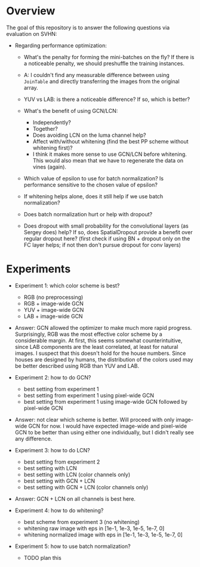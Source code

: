 # Overview

The goal of this repository is to answer the following questions via evaluation
on SVHN:

- Regarding performance optimization:
  - What's the penalty for forming the mini-batches on the fly? If there is a
  noticeable penalty, we should preshuffle the training instances.
  - A: I couldn't find any measurable difference between using `JoinTable` and
  directly transferring the images from the original array.

  - YUV vs LAB: is there a noticeable difference? If so, which is better?
  - What's the benefit of using GCN/LCN:
    - Independently?
    - Together?
    - Does avoiding LCN on the luma channel help?
    - Affect with/without whitening (find the best PP scheme without whitening
    first)?
    - I think it makes more sense to use GCN/LCN before whitening. This would
    also mean that we have to regenerate the data on vines (again).

  - Which value of epsilon to use for batch normalization? Is performance
  sensitive to the chosen value of epsilon?
  - If whitening helps alone, does it still help if we use batch normalization?
  - Does batch normalization hurt or help with dropout?
  - Does dropout with small probability for the convolutional layers (as Sergey
  does) help? If so, does SpatialDropout provide a benefit over regular dropout
  here? (first check if using BN + dropout only on the FC layer helps; if not
  then don't pursue dropout for conv layers)

# Experiments

- Experiment 1: which color scheme is best?
  - RGB (no preprocessing)
  - RGB + image-wide GCN
  - YUV + image-wide GCN
  - LAB + image-wide GCN

- Answer: GCN allowed the optimizer to make much more rapid progress.
Surprisingly, RGB was the most effective color scheme by a considerable margin.
At first, this seems somewhat counterintuitive, since LAB components are the
least correlated, at least for natural images. I suspect that this doesn't hold
for the house numbers. Since houses are designed by humans, the distribution of
the colors used may be better described using RGB than YUV and LAB.

- Experiment 2: how to do GCN?
  - best setting from experiment 1
  - best setting from experiment 1 using pixel-wide GCN
  - best setting from experiment 1 using image-wide GCN followed by pixel-wide GCN

- Answer: not clear which scheme is better. Will proceed with only image-wide
GCN for now. I would have expected image-wide and pixel-wide GCN to be better
than using either one individually, but I didn't really see any difference.

- Experiment 3: how to do LCN?
  - best setting from experiment 2
  - best setting with LCN
  - best setting with LCN (color channels only)
  - best setting with GCN + LCN
  - best setting with GCN + LCN (color channels only)

- Answer: GCN + LCN on all channels is best here.

- Experiment 4: how to do whitening?
  - best scheme from experiment 3 (no whitening)
  - whitening raw image with eps in [1e-1, 1e-3, 1e-5, 1e-7, 0]
  - whitening normalized image with eps in [1e-1, 1e-3, 1e-5, 1e-7, 0]

- Experiment 5: how to use batch normalization?
  - TODO plan this
